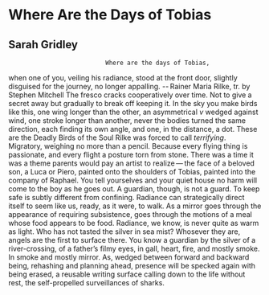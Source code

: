 # Where Are the Days of Tobias
## Sarah Gridley
                               Where are the days of Tobias,
when one of you, veiling his radiance, stood at the front door,
slightly disguised for the journey, no longer appalling.
-- Rainer Maria Rilke, tr. by Stephen Mitchell
The fresco cracks cooperatively over time. Not to give a secret away
but gradually to break off keeping it. In the sky you make birds
like this, one wing longer than the other, an asymmetrical _v_
wedged against wind, one stroke longer than another,
never the bodies turned the same direction, each finding
its own angle, and one, in the distance,
a dot. These are the Deadly Birds of the Soul
Rilke was forced to call _terrifying_.
Migratory, weighing no more than a pencil.
Because every flying thing is passionate, and every flight
a posture torn from stone.
There was a time it was a theme
parents would pay an artist to realize — the face of a beloved son,
a Luca or Piero, painted onto the shoulders of Tobias,
painted into the company of Raphael. You tell yourselves
and your quiet house
no harm will come to the boy
as he goes out. A guardian, though, is not a guard. To keep safe
is subtly different from confining. Radiance can strategically
direct itself to seem like us, ready, as it were, to walk.
As a mirror goes through the appearance of requiring
subsistence, goes through the motions of a meal
whose food appears to be food.
Radiance, we know, is never quite as warm as light.
Who has not tasted the silver in sea mist?
Whosever they are, angels are the first to surface there.
You know a guardian by the silver of a river-crossing,
of a father’s filmy eyes, in gall, heart, fire,
and mostly smoke. In smoke and mostly mirror.
As, wedged between forward and backward being,
rehashing and planning ahead, presence will be specked again
with being erased, a reusable writing surface
calling down to the life without rest, the self-propelled
surveillances of sharks.
